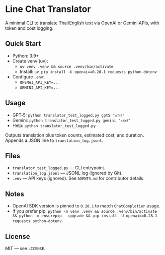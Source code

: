 # Line Chat Translator

A minimal CLI to translate Thai/English text via OpenAI or Gemini APIs, with token and cost logging.

## Quick Start
- Python: 3.9+
- Create venv (uv):
  - `uv venv .venv && source .venv/bin/activate`
  - Install: `uv pip install -U openai==0.28.1 requests python-dotenv`
- Configure `.env`:
  - `OPENAI_API_KEY=...`
  - `GEMINI_API_KEY=...`

## Usage
- GPT‑5: `python translator_test_logged.py gpt5 "สวัสดี"`
- Gemini: `python translator_test_logged.py gemini "สวัสดี"`
- Help: `python translator_test_logged.py`

Outputs translation plus token counts, estimated cost, and duration. Appends a JSON line to `translation_log.jsonl`.

## Files
- `translator_test_logged.py` — CLI entrypoint.
- `translation_log.jsonl` — JSONL log (ignored by Git).
- `.env` — API keys (ignored). See `AGENTS.md` for contributor details.

## Notes
- OpenAI SDK version is pinned to `0.28.1` to match `ChatCompletion` usage.
- If you prefer pip: `python -m venv .venv && source .venv/bin/activate && python -m ensurepip --upgrade && pip install -U openai==0.28.1 requests python-dotenv`.

## License
MIT — see `LICENSE`.

